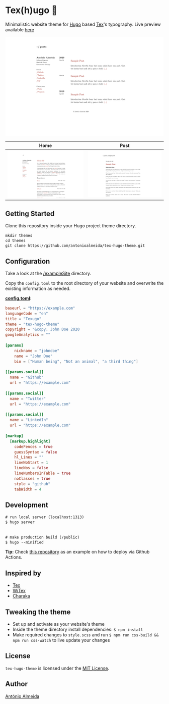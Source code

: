 # Tex(h)ugo 🦡

Minimalistic website theme for [Hugo](https://gohugo.io/) based [Tex](https://en.wikipedia.org/wiki/TeX)'s typography. Live preview available [here](https://antonioalmeida.github.io)
 

![](./images/screenshot.png)

| Home             |  Post |
:-------------------------:|:-------------------------:
![](./images/home.png)  |  ![](./images/post.png)

## Getting Started

Clone this repository inside your Hugo project theme directory.

```shell
mkdir themes
cd themes
git clone https://github.com/antonioalmeida/tex-hugo-theme.git
```

## Configuration

Take a look at the [/exampleSite](https://github.com/antonioalmeida/antonioalmeida.github.io) directory.

Copy the `config.toml` to the root directory of your website and overwrite the existing information as needed.

__[config.toml](https://github.com/antonioalmeida/tex-hugo-theme/blob/master/exampleSite/config.toml)__:

```toml
baseurl = "https://example.com"
languageCode = "en"
title = "Texugo"
theme = "tex-hugo-theme"
copyright = "&copy; John Doe 2020
googleAnalytics = ""

[params]
    nickname = "johndoe"
    name = "John Doe"
    bio = ["Human being", "Not an animal", "a third thing"]

[[params.social]]
  name = "Github"
  url = "https://example.com"

[[params.social]]
  name = "Twitter"
  url = "https://example.com"

[[params.social]]
  name = "LinkedIn"
  url = "https://example.com"

[markup]
  [markup.highlight]
    codeFences = true
    guessSyntax = false
    hl_Lines = ""
    lineNoStart = 1
    lineNos = false
    lineNumbersInTable = true
    noClasses = true
    style = "github"
    tabWidth = 4
```

## Development

```shell
# run local server (localhost:1313)
$ hugo server


# make production build (/public)
$ hugo --minified
```

**Tip:** Check [this repository](https://github.com/antonioalmeida/antonioalmeida.github.io/blob/master/.github/workflows/gh-pages.yml) as an example on how to deploy via Github Actions.

## Inspired by
- [Tex](https://en.wikipedia.org/wiki/TeX)
- [WiTex](https://github.com/AndrewBelt/WiTeX)
- [Charaka](https://github.com/natarajmb/charaka-hugo-theme)

## Tweaking the theme
- Set up and activate as your website's theme
- Inside the theme directory install dependencies: `$ npm install`
- Make required changes to `style.scss` and run `$ npm run css-build && npm run css-watch` to live update your changes

## License

`tex-hugo-theme` is licensed under the [MIT License](LICENSE.md).

## Author

[António Almeida](https://github.com/antonioalmeida)
